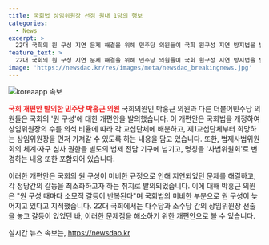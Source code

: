 ```yaml
---
title: 국회법 상임위원장 선점 원내 1당의 행보
categories:
  - News
excerpt: >
  22대 국회의 원 구성 지연 문제 해결을 위해 민주당 의원들이 국회 원구성 지연 방지법을 발의했다. 이 법은 상임위원장의 수를 의석 비율에 따라 교섭단체에 배분하고, 원내 1당이 상임위원장을 먼저 가져갈 수 있도록 했다. 또한 법제사법위원회의 체계·자구 심사 권한을 사법위원회로 넘기고, 명칭을 변경하는 내용을 포함하고 있다. 박홍근 의원은 국회법 미비 때문에 소모적인 갈등이 반복되고 있다고 지적했다.
feature_text: >
  22대 국회의 원 구성 지연 문제 해결을 위해 민주당 의원들이 국회 원구성 지연 방지법을 발의했다. 이 법은 상임위원장의 수를 의석 비율에 따라 교섭단체에 배분하고, 원내 1당이 상임위원장을 먼저 가져갈 수 있도록 했다. 또한 법제사법위원회의 체계·자구 심사 권한을 사법위원회로 넘기고, 명칭을 변경하는 내용을 포함하고 있다. 박홍근 의원은 국회법 미비 때문에 소모적인 갈등이 반복되고 있다고 지적했다.
image: 'https://newsdao.kr/res/images/meta/newsdao_breakingnews.jpg'
---
```


<p><img src="https://newsdao.kr/res/images/meta/newsdao_breakingnews.jpg" alt="koreaapp 속보" /></p>

<p><b><span style="color: #ee2323;">국회 개편안 발의한 민주당 박홍근 의원</span></b>
국회의원인 박홍근 의원과 다른 더불어민주당 의원들은 국회의 '원 구성'에 대한 개편안을 발의했습니다. 이 개편안은 국회법을 개정하여 상임위원장의 수를 의석 비율에 따라 각 교섭단체에 배분하고, 제1교섭단체부터 희망하는 상임위원장을 먼저 가져갈 수 있도록 하는 내용을 담고 있습니다. 또한, 법제사법위원회의 체계·자구 심사 권한을 별도의 법제 전담 기구에 넘기고, 명칭을 '사법위원회'로 변경하는 내용 또한 포함되어 있습니다.</p>

<p>이러한 개편안은 국회의 원 구성이 미비한 규정으로 인해 지연되었던 문제를 해결하고, 각 정당간의 갈등을 최소화하고자 하는 취지로 발의되었습니다. 이에 대해 박홍근 의원은 "원 구성 때마다 소모적 갈등이 반복된다"며 국회법의 미비한 부분으로 원 구성이 늦어지고 있다고 지적했습니다. 22대 국회에서는 다수당과 소수당 간의 상임위원장 선출을 놓고 갈등이 있었던 바, 이러한 문제점을 해소하기 위한 개편안으로 볼 수 있습니다.</p>
실시간 뉴스 속보는, <a href="https://newsdao.kr" rel="dofollow">https://newsdao.kr</a>


